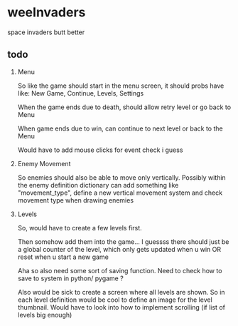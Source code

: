 # weeInvaders
space invaders butt better

## todo
1. Menu

    So like the game should start in the menu screen,
    it should probs have like: New Game, Continue, Levels,
    Settings
    
    When the game ends due to death, should allow retry level
    or go back to Menu
    
    When game ends due to win, can continue to next level or 
    back to the Menu
    
    Would have to add mouse clicks for event check i guess

2. Enemy Movement

    So enemies should also be able to move only vertically.
    Possibly within the enemy definition dictionary can add 
    something like "movement_type", define a new vertical 
    movement system and check movement type when drawing enemies
     
3. Levels

    So, would have to create a few levels first.
    
    Then somehow add them into the game... I guessss there should
    just be a global counter of the level, which only gets updated 
    when u win OR reset when u start a new game
    
    Aha so also need some sort of saving function. Need to 
    check how to save to system in python/ pygame ?
    
    Also would be sick to create a screen where all levels are shown.
    So in each level definition would be cool to define an image for 
    the level thumbnail. 
    Would have to look into how to implement scrolling (if list of 
    levels big enough)